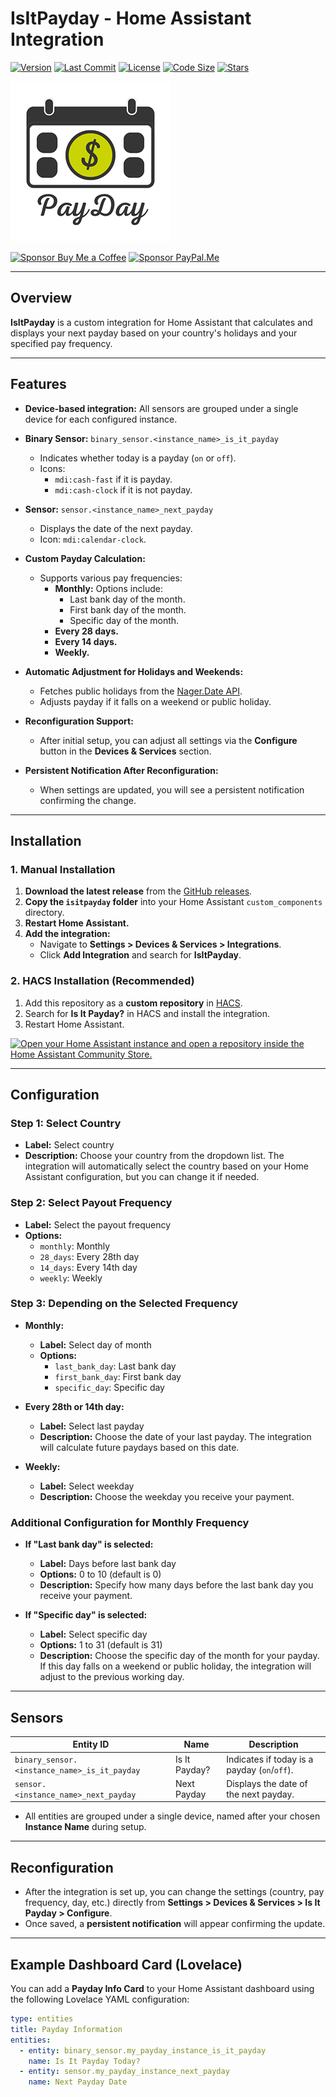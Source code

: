 # IsItPayday - Home Assistant Integration

[![Version](https://img.shields.io/github/v/release/UnoSite/IsItPayday?label=version&style=for-the-badge)](https://github.com/UnoSite/IsItPayday/releases/latest)
[![Last Commit](https://img.shields.io/github/last-commit/UnoSite/IsItPayday?style=for-the-badge)](https://github.com/UnoSite/IsItPayday/commits/main/)
[![License](https://img.shields.io/github/license/UnoSite/IsItPayday?style=for-the-badge)](https://github.com/UnoSite/IsItPayday/blob/main/LICENSE.md)
[![Code Size](https://img.shields.io/github/languages/code-size/UnoSite/IsItPayday?style=for-the-badge)](#)
[![Stars](https://img.shields.io/github/stars/UnoSite/IsItPayday?style=for-the-badge)](#)

![Logo](https://github.com/UnoSite/IsItPayday/blob/main/logo.png)

[![Sponsor Buy Me a Coffee](https://img.shields.io/badge/Sponsor-Buy_Me_a_Coffee-yellow?style=for-the-badge)](https://buymeacoffee.com/UnoSite)
[![Sponsor PayPal.Me](https://img.shields.io/badge/Sponsor-PayPal.me-blue?style=for-the-badge)](https://paypal.me/UnoSite)

---

## Overview

**IsItPayday** is a custom integration for Home Assistant that calculates and displays your next payday based on your country's holidays and your specified pay frequency.

---

## Features

- **Device-based integration:** All sensors are grouped under a single device for each configured instance.
- **Binary Sensor:** `binary_sensor.<instance_name>_is_it_payday`
  - Indicates whether today is a payday (`on` or `off`).
  - Icons:
    - `mdi:cash-fast` if it is payday.
    - `mdi:cash-clock` if it is not payday.

- **Sensor:** `sensor.<instance_name>_next_payday`
  - Displays the date of the next payday.
  - Icon: `mdi:calendar-clock`.

- **Custom Payday Calculation:**
  - Supports various pay frequencies:
    - **Monthly:** Options include:
      - Last bank day of the month.
      - First bank day of the month.
      - Specific day of the month.
    - **Every 28 days.**
    - **Every 14 days.**
    - **Weekly.**

- **Automatic Adjustment for Holidays and Weekends:**
  - Fetches public holidays from the [Nager.Date API](https://date.nager.at).
  - Adjusts payday if it falls on a weekend or public holiday.

- **Reconfiguration Support:**
  - After initial setup, you can adjust all settings via the **Configure** button in the **Devices & Services** section.

- **Persistent Notification After Reconfiguration:**
  - When settings are updated, you will see a persistent notification confirming the change.

---

## Installation

### **1. Manual Installation**
1. **Download the latest release** from the [GitHub releases](https://github.com/UnoSite/IsItPayday/releases).
2. **Copy the `isitpayday` folder** into your Home Assistant `custom_components` directory.
3. **Restart Home Assistant.**
4. **Add the integration:**
   - Navigate to **Settings > Devices & Services > Integrations**.
   - Click **Add Integration** and search for **IsItPayday**.
  
### **2. HACS Installation (Recommended)**
1. Add this repository as a **custom repository** in [HACS](https://hacs.xyz/).
2. Search for **Is It Payday?** in HACS and install the integration.
3. Restart Home Assistant.

[![Open your Home Assistant instance and open a repository inside the Home Assistant Community Store.](https://my.home-assistant.io/badges/hacs_repository.svg)](https://my.home-assistant.io/redirect/hacs_repository/?owner=UnoSite&repository=IsItPayday&category=Integration)

---

## Configuration

### Step 1: Select Country

- **Label:** Select country
- **Description:** Choose your country from the dropdown list. The integration will automatically select the country based on your Home Assistant configuration, but you can change it if needed.

### Step 2: Select Payout Frequency

- **Label:** Select the payout frequency
- **Options:**
  - `monthly`: Monthly
  - `28_days`: Every 28th day
  - `14_days`: Every 14th day
  - `weekly`: Weekly

### Step 3: Depending on the Selected Frequency

- **Monthly:**
  - **Label:** Select day of month
  - **Options:**
    - `last_bank_day`: Last bank day
    - `first_bank_day`: First bank day
    - `specific_day`: Specific day

- **Every 28th or 14th day:**
  - **Label:** Select last payday
  - **Description:** Choose the date of your last payday. The integration will calculate future paydays based on this date.

- **Weekly:**
  - **Label:** Select weekday
  - **Description:** Choose the weekday you receive your payment.

### Additional Configuration for Monthly Frequency

- **If "Last bank day" is selected:**
  - **Label:** Days before last bank day
  - **Options:** 0 to 10 (default is 0)
  - **Description:** Specify how many days before the last bank day you receive your payment.

- **If "Specific day" is selected:**
  - **Label:** Select specific day
  - **Options:** 1 to 31 (default is 31)
  - **Description:** Choose the specific day of the month for your payday. If this day falls on a weekend or public holiday, the integration will adjust to the previous working day.

---

## Sensors

| Entity ID                                  | Name                  | Description                                  |
|--------------------------------------------|-----------------------|----------------------------------------------|
| `binary_sensor.<instance_name>_is_it_payday` | Is It Payday?        | Indicates if today is a payday (`on`/`off`). |
| `sensor.<instance_name>_next_payday`       | Next Payday          | Displays the date of the next payday.        |

- All entities are grouped under a single device, named after your chosen **Instance Name** during setup.

---

## Reconfiguration

- After the integration is set up, you can change the settings (country, pay frequency, day, etc.) directly from **Settings > Devices & Services > Is It Payday > Configure**.
- Once saved, a **persistent notification** will appear confirming the update.

---

## Example Dashboard Card (Lovelace)

You can add a **Payday Info Card** to your Home Assistant dashboard using the following Lovelace YAML configuration:

```yaml
type: entities
title: Payday Information
entities:
  - entity: binary_sensor.my_payday_instance_is_it_payday
    name: Is It Payday Today?
  - entity: sensor.my_payday_instance_next_payday
    name: Next Payday Date
```

